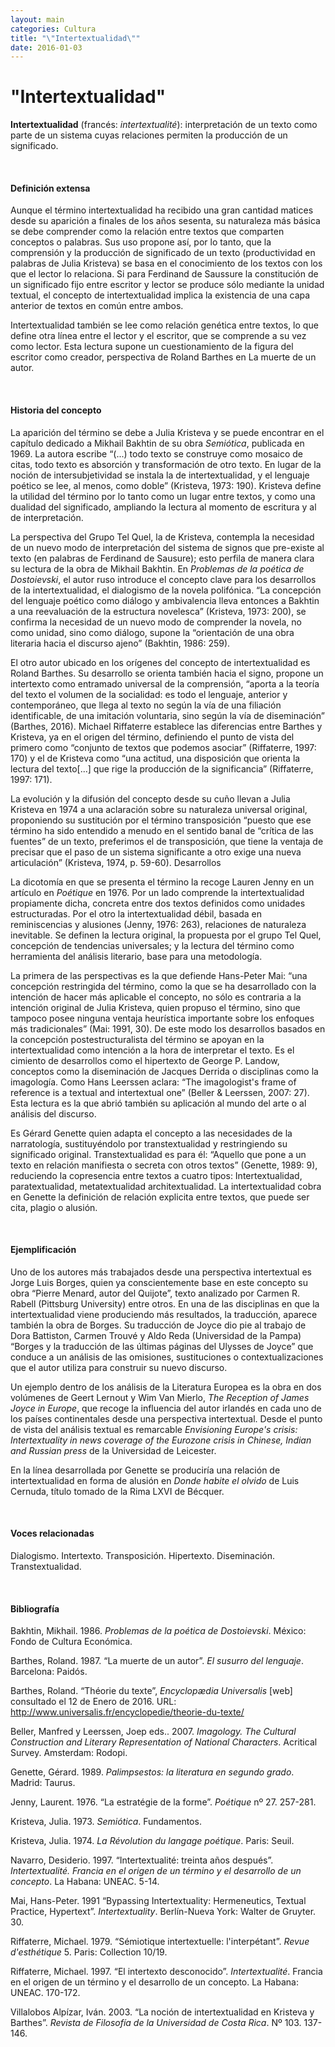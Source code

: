 ```yaml
---
layout: main
categories: Cultura
title: "\"Intertextualidad\""
date: 2016-01-03
---
```


# "Intertextualidad"

**Intertextualidad** (francés: *intertextualité*): interpretación de un texto como parte de un sistema cuyas relaciones permiten la producción de un significado.

<br>

#### Definición extensa

Aunque el término intertextualidad ha recibido una gran cantidad matices desde su aparición a finales de los años sesenta, su naturaleza más básica se debe comprender como la relación entre textos que comparten conceptos o palabras. Sus uso propone así, por lo tanto, que la comprensión y la producción de significado de un texto (productividad en palabras de Julia Kristeva) se basa en el conocimiento de los textos con los que el lector lo relaciona. Si para Ferdinand de Saussure la constitución de un significado fijo entre escritor y lector se produce sólo mediante la unidad textual, el concepto de intertextualidad implica la existencia de una capa anterior de textos en común entre ambos.

Intertextualidad también se lee como relación genética entre textos, lo que define otra línea entre el lector y el escritor, que se comprende a su vez como lector. Esta lectura supone un cuestionamiento de la figura del escritor como creador, perspectiva de Roland Barthes en La muerte de un autor.

<br>

#### Historia del concepto

La aparición del término se debe a Julia Kristeva y se puede encontrar en el capítulo dedicado a Mikhail Bakhtin de su obra *Semiótica*, publicada en 1969. La autora escribe “(...) todo texto se construye como mosaico de citas, todo texto es absorción y transformación de otro texto. En lugar de la noción de intersubjetividad se instala la de intertextualidad, y el lenguaje poético se lee, al menos, como doble” (Kristeva, 1973: 190). Kristeva define la utilidad del término por lo tanto como un lugar entre textos, y como una dualidad del significado, ampliando la lectura al momento de escritura y al de interpretación.

La perspectiva del Grupo Tel Quel, la de Kristeva, contempla la necesidad de un nuevo modo de interpretación del sistema de signos que pre-existe al texto (en palabras de Ferdinand de Sausure); esto perfila de manera clara su lectura de la obra de Mikhail Bakhtin. En *Problemas de la poética de Dostoievski*, el autor ruso introduce el concepto clave para los desarrollos de la intertextualidad, el dialogismo de la novela polifónica. “La concepción del lenguaje poético como diálogo y ambivalencia lleva entonces a Bakhtin a una reevaluación de la estructura novelesca” (Kristeva, 1973: 200), se confirma la necesidad de un nuevo modo de comprender la novela, no como unidad, sino como diálogo, supone la “orientación de una obra literaria hacia el discurso ajeno” (Bakhtin, 1986: 259).

El otro autor ubicado en los orígenes del concepto de intertextualidad es Roland Barthes. Su desarrollo se orienta también hacia el signo, propone un intertexto como entramado universal de la comprensión, “aporta a la teoría del texto el volumen de la socialidad: es todo el lenguaje, anterior y contemporáneo, que llega al texto no según la vía de una filiación identificable, de una imitación voluntaria, sino según la vía de diseminación” (Barthes, 2016). Michael Riffaterre establece las diferencias entre Barthes y Kristeva, ya en el origen del término, definiendo el punto de vista del primero como “conjunto de textos que podemos asociar” (Riffaterre, 1997: 170) y el de Kristeva como “una actitud, una disposición que orienta la lectura del texto[...] que rige la producción de la significancia” (Riffaterre, 1997: 171).

La evolución y la difusión del concepto desde su cuño llevan a Julia Kristeva en 1974 a una aclaración sobre su naturaleza universal original, proponiendo su sustitución por el término transposición “puesto que ese término ha sido entendido a menudo en el sentido banal de “crítica de las fuentes” de un texto, preferimos el de transposición, que tiene la ventaja de precisar que el paso de un sistema significante a otro exige una nueva articulación” (Kristeva, 1974, p. 59-60).
Desarrollos

La dicotomía en que se presenta el término la recoge Lauren Jenny en un artículo en *Poétique* en 1976. Por un lado comprende la intertextualidad propiamente dicha, concreta entre dos textos definidos como unidades estructuradas. Por el otro la intertextualidad débil, basada en reminiscencias y alusiones (Jenny, 1976: 263), relaciones de naturaleza inevitable. Se definen la lectura original, la propuesta por el grupo Tel Quel, concepción de tendencias universales; y la lectura del término como herramienta del análisis literario, base para una metodología.

La primera de las perspectivas es la que defiende Hans-Peter Mai: “una concepción restringida del término, como la que se ha desarrollado con la intención de hacer más aplicable el concepto, no sólo es contraria a la intención original de Julia Kristeva, quien propuso el término, sino que tampoco posee ninguna ventaja heurística importante sobre los enfoques más tradicionales” (Mai: 1991, 30). De este modo los desarrollos basados en la concepción postestructuralista del término se apoyan en la intertextualidad como intención a la hora de interpretar el texto. Es el cimiento de desarrollos como el hipertexto de George P. Landow, conceptos como la diseminación de Jacques Derrida o disciplinas como la imagología. Como Hans Leerssen aclara: “The imagologist's frame of reference is a textual and intertextual one” (Beller & Leerssen, 2007: 27). Esta lectura es la que abrió también su aplicación al mundo del arte o al análisis del discurso.

Es Gérard Genette quien adapta el concepto a las necesidades de la narratología, sustituyéndolo por transtextualidad y restringiendo su significado original. Transtextualidad es para él: “Aquello que pone a un texto en relación manifiesta o secreta con otros textos” (Genette, 1989: 9), reduciendo la copresencia entre textos a cuatro tipos: Intertextualidad, paratextualidad, metatextualidad architextualidad. La intertextualidad cobra en Genette la definición de relación explicita entre textos, que puede ser cita, plagio o alusión.

<br>

#### Ejemplificación

Uno de los autores más trabajados desde una perspectiva intertextual es Jorge Luis Borges, quien ya conscientemente base en este concepto su obra “Pierre Menard, autor del Quijote”, texto analizado por Carmen R. Rabell (Pittsburg University) entre otros. En una de las disciplinas en que la intertextualidad viene produciendo más resultados, la traducción, aparece también la obra de Borges. Su traducción de Joyce dio pie al trabajo de Dora Battiston, Carmen Trouvé y Aldo Reda (Universidad de la Pampa) “Borges y la traducción de las últimas páginas del Ulysses de Joyce” que conduce a un análisis de las omisiones, sustituciones o contextualizaciones que el autor utiliza para construir su nuevo discurso.

Un ejemplo dentro de los análisis de la Literatura Europea es la obra en dos volúmenes de Geert Lernout y Wim Van Mierlo, *The Reception of James Joyce in Europe*, que recoge la influencia del autor irlandés en cada uno de los países continentales desde una perspectiva intertextual. Desde el punto de vista del análisis textual es remarcable *Envisioning Europe's crisis: Intertextuality in news coverage of the Eurozone crisis in Chinese, Indian and Russian press* de la Universidad de Leicester.

En la línea desarrollada por Genette se produciría una relación de intertextualidad en forma de alusión en *Donde habite el olvido* de Luis Cernuda, título tomado de la Rima LXVI de Bécquer.

<br>

#### Voces relacionadas

Dialogismo. Intertexto. Transposición. Hipertexto. Diseminación. Transtextualidad.

<br>

#### Bibliografía

Bakhtin, Mikhail. 1986. *Problemas de la poética de Dostoievski*. México: Fondo de Cultura Económica.

Barthes, Roland. 1987. “La muerte de un autor”. *El susurro del lenguaje*. Barcelona: Paidós.

Barthes, Roland. “Théorie du texte”, *Encyclopædia Universalis* [web] consultado el 12 de Enero de 2016. URL: http://www.universalis.fr/encyclopedie/theorie-du-texte/

Beller, Manfred y Leerssen, Joep eds.. 2007. *Imagology. The Cultural Construction and Literary Representation of National Characters*. Acritical Survey. Amsterdam: Rodopi.

Genette, Gérard. 1989. *Palimpsestos: la literatura en segundo grado*. Madrid: Taurus.

Jenny, Laurent. 1976. “La estratégie de la forme”. *Poétique* nº 27. 257-281.

Kristeva, Julia. 1973. *Semiótica*. Fundamentos.

Kristeva, Julia. 1974. *La Révolution du langage poétique*. Paris: Seuil.

Navarro, Desiderio. 1997. “Intertextualité: treinta años después”. *Intertextualité. Francia en el origen de un término y el desarrollo de un concepto*. La Habana: UNEAC. 5-14.

Mai, Hans-Peter. 1991 “Bypassing Intertextuality: Hermeneutics, Textual Practice, Hypertext”. *Intertextuality*. Berlín-Nueva York: Walter de Gruyter. 30.

Riffaterre, Michael. 1979. “Sémiotique intertextuelle: l'interpétant”. *Revue d'esthétique* 5. Paris: Collection 10/19.

Riffaterre, Michael. 1997. “El intertexto desconocido”. *Intertextualité*. Francia en el origen de un término y el desarrollo de un concepto. La Habana: UNEAC. 170-172.

Villalobos Alpízar, Iván. 2003. “La noción de intertextualidad en Kristeva y Barthes”. *Revista de Filosofía de la Universidad de Costa Rica*. Nº 103. 137-146.